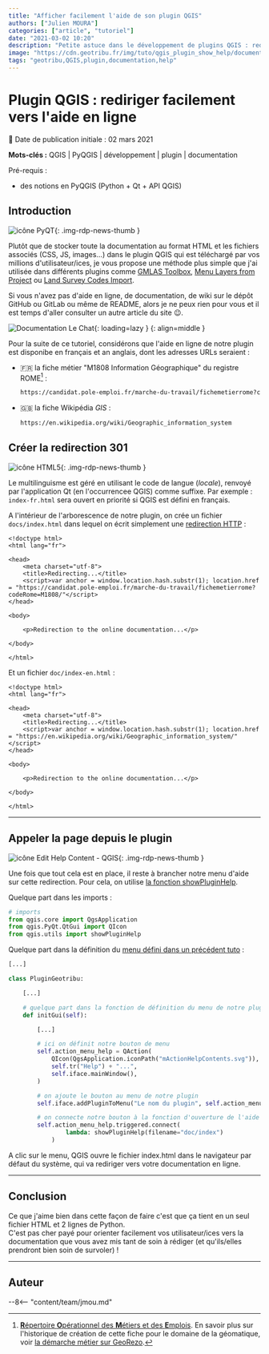 ```yaml
---
title: "Afficher facilement l'aide de son plugin QGIS"
authors: ["Julien MOURA"]
categories: ["article", "tutoriel"]
date: "2021-03-02 10:20"
description: "Petite astuce dans le développement de plugins QGIS : rediriger facilement l'utilisateur final vers la documentation en ligne."
image: "https://cdn.geotribu.fr/img/tuto/qgis_plugin_show_help/documentation_le-chat.jpg"
tags: "geotribu,QGIS,plugin,documentation,help"
---
```


# Plugin QGIS : rediriger facilement vers l'aide en ligne

:calendar: Date de publication initiale : 02 mars 2021

**Mots-clés :** QGIS | PyQGIS | développement | plugin | documentation

Pré-requis :

- des notions en PyQGIS (Python + Qt + API QGIS)

## Introduction

![icône PyQT](https://cdn.geotribu.fr/img/logos-icones/programmation/python_and_qt.svg "Python + Qt = PyQt"){: .img-rdp-news-thumb }

Plutôt que de stocker toute la documentation au format HTML et les fichiers associés (CSS, JS, images...) dans le plugin QGIS qui est téléchargé par vos millions d'utilisateur/ices, je vous propose une méthode plus simple que j'ai utilisée dans différents plugins comme [GMLAS Toolbox], [Menu Layers from Project] ou [Land Survey Codes Import].

Si vous n'avez pas d'aide en ligne, de documentation, de wiki sur le dépôt GitHub ou GitLab ou même de README, alors je ne peux rien pour vous et il est temps d'aller consulter un autre article du site :wink:.

![Documentation Le Chat](https://cdn.geotribu.fr/img/tuto/qgis_plugin_show_help/documentation_le-chat.jpg "Documentation Le Chat"){: loading=lazy }
{: align=middle }

Pour la suite de ce tutoriel, considérons que l'aide en ligne de notre plugin est disponibe en français et an anglais, dont les adresses URLs seraient :

- :fr: la fiche métier "M1808 Information Géographique" du registre ROME[^1] :

    ```txt
    https://candidat.pole-emploi.fr/marche-du-travail/fichemetierrome?codeRome=M1808
    ```

- :gb: la fiche Wikipédia *GIS* :

    ```txt
    https://en.wikipedia.org/wiki/Geographic_information_system
    ```

## Créer la redirection 301

![icône HTML5](https://cdn.geotribu.fr/img/logos-icones/programmation/html5.png "icône HTML5"){: .img-rdp-news-thumb }

Le multilinguisme est géré en utilisant le code de langue (*locale*), renvoyé par l'application Qt (en l'occurrencee QGIS) comme suffixe. Par exemple : `index-fr.html` sera ouvert en priorité si QGIS est défini en français.

A l'intérieur de l'arborescence de notre plugin, on crée un fichier `docs/index.html` dans lequel on écrit simplement une [redirection HTTP](https://developer.mozilla.org/fr/docs/Web/HTTP/Status/301) :

```htmlmixed
<!doctype html>
<html lang="fr">

<head>
    <meta charset="utf-8">
    <title>Redirecting...</title>
    <script>var anchor = window.location.hash.substr(1); location.href = "https://candidat.pole-emploi.fr/marche-du-travail/fichemetierrome?codeRome=M1808/"</script>
</head>

<body>

    <p>Redirection to the online documentation...</p>

</body>

</html>
```

Et un fichier `doc/index-en.html` :

```htmlmixed
<!doctype html>
<html lang="fr">

<head>
    <meta charset="utf-8">
    <title>Redirecting...</title>
    <script>var anchor = window.location.hash.substr(1); location.href = "https://en.wikipedia.org/wiki/Geographic_information_system/"</script>
</head>

<body>

    <p>Redirection to the online documentation...</p>

</body>

</html>
```

----

## Appeler la page depuis le plugin

![icône Edit Help Content - QGIS](https://raw.githubusercontent.com/qgis/QGIS/master/images/themes/default/mActionEditHelpContent.svg "icône Edit Help Content - QGIS"){: .img-rdp-news-thumb }

Une fois que tout cela est en place, il reste à brancher notre menu d'aide sur cette redirection. Pour cela, on utilise [la fonction showPluginHelp](https://github.com/qgis/QGIS/blob/ltr-3_16/python/utils.py#L502-L530).

Quelque part dans les imports :

```python hl_lines="4"
# imports
from qgis.core import QgsApplication
from qgis.PyQt.QtGui import QIcon
from qgis.utils import showPluginHelp
```

Quelque part dans la définition du [menu défini dans un précédent tuto](/articles/2021/2021-01-19_pyqgis_utiliser_icones_integrees/#recycler-les-icones-de-linterface-de-qgis) :

```python hl_lines="23 24 25"
[...]

class PluginGeotribu:

    [...]

    # quelque part dans la fonction de définition du menu de notre plugin
    def initGui(self):

        [...]

        # ici on définit notre bouton de menu
        self.action_menu_help = QAction(
            QIcon(QgsApplication.iconPath("mActionHelpContents.svg")),
            self.tr("Help") + "...",
            self.iface.mainWindow(),
        )

        # on ajoute le bouton au menu de notre plugin
        self.iface.addPluginToMenu("Le nom du plugin", self.action_menu_help)

        # on connecte notre bouton à la fonction d'ouverture de l'aide
        self.action_menu_help.triggered.connect(
                lambda: showPluginHelp(filename="doc/index")
            )
```

A clic sur le menu, QGIS ouvre le fichier index.html dans le navigateur par défaut du système, qui va rediriger vers votre documentation en ligne.

----

## Conclusion

Ce que j'aime bien dans cette façon de faire c'est que ça tient en un seul fichier HTML et 2 lignes de Python.  
C'est pas cher payé pour orienter facilement vos utilisateur/ices vers la documentation que vous avez mis tant de soin à rédiger (et qu'ils/elles prendront bien soin de survoler) !

----

## Auteur

--8<-- "content/team/jmou.md"

<!-- Footnotes reference -->
[^1]: [**R**épertoire **O**pérationnel des **M**étiers et des **E**mplois](https://fr.wikipedia.org/wiki/R%C3%A9pertoire_op%C3%A9rationnel_des_m%C3%A9tiers_et_des_emplois). En savoir plus sur l'historique de création de cette fiche pour le domaine de la géomatique, voir [la démarche métier sur GeoRezo](https://georezo.net/wiki/main:formetiers:dem_metiers/).

<!-- hyperlinks reference -->
[GMLAS Toolbox]: https://plugins.qgis.org/plugins/gml_application_schema_toolbox/
[Menu Layers from Project]: https://plugins.qgis.org/plugins/menu_from_project/
[Land Survey Codes Import]: https://plugins.qgis.org/plugins/LandSurveyCodesImport/
